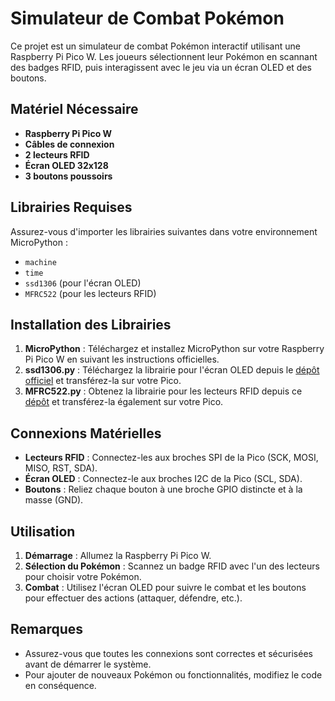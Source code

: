 # Simulateur de Combat Pokémon

Ce projet est un simulateur de combat Pokémon interactif utilisant une Raspberry Pi Pico W. Les joueurs sélectionnent leur Pokémon en scannant des badges RFID, puis interagissent avec le jeu via un écran OLED et des boutons.

## Matériel Nécessaire

- **Raspberry Pi Pico W**
- **Câbles de connexion**
- **2 lecteurs RFID**
- **Écran OLED 32x128**
- **3 boutons poussoirs**

## Librairies Requises

Assurez-vous d'importer les librairies suivantes dans votre environnement MicroPython :

- `machine`
- `time`
- `ssd1306` (pour l'écran OLED)
- `MFRC522` (pour les lecteurs RFID)

## Installation des Librairies

1. **MicroPython** : Téléchargez et installez MicroPython sur votre Raspberry Pi Pico W en suivant les instructions officielles.
2. **ssd1306.py** : Téléchargez la librairie pour l'écran OLED depuis le [dépôt officiel](https://github.com/micropython/micropython/blob/master/drivers/display/ssd1306.py) et transférez-la sur votre Pico.
3. **MFRC522.py** : Obtenez la librairie pour les lecteurs RFID depuis ce [dépôt](https://github.com/micropython/micropython/blob/master/drivers/nfc/mfrc522.py) et transférez-la également sur votre Pico.

## Connexions Matérielles

- **Lecteurs RFID** : Connectez-les aux broches SPI de la Pico (SCK, MOSI, MISO, RST, SDA).
- **Écran OLED** : Connectez-le aux broches I2C de la Pico (SCL, SDA).
- **Boutons** : Reliez chaque bouton à une broche GPIO distincte et à la masse (GND).

## Utilisation

1. **Démarrage** : Allumez la Raspberry Pi Pico W.
2. **Sélection du Pokémon** : Scannez un badge RFID avec l'un des lecteurs pour choisir votre Pokémon.
3. **Combat** : Utilisez l'écran OLED pour suivre le combat et les boutons pour effectuer des actions (attaquer, défendre, etc.).

## Remarques

- Assurez-vous que toutes les connexions sont correctes et sécurisées avant de démarrer le système.
- Pour ajouter de nouveaux Pokémon ou fonctionnalités, modifiez le code en conséquence.
